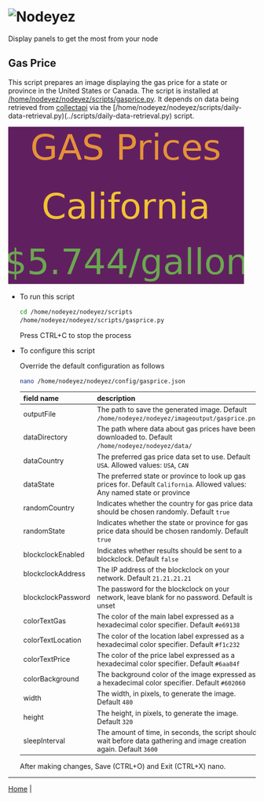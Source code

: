 # ![Nodeyez](../../../raw/branch/main/images/nodeyez.svg)
Display panels to get the most from your node

## Gas Price

This script prepares an image displaying the gas price for a state or province in the
United States or Canada.  The script is
installed at [/home/nodeyez/nodeyez/scripts/gasprice.py](../scripts/gasprice.py).
It depends on data being retrieved from [collectapi](./config-collectapi.md) via the
[/home/nodeyez/nodeyez/scripts/daily-data-retrieval.py)(../scripts/daily-data-retrieval.py)
script.

![sample image of gas price](../images/gasprice.png)

* To run this script

   ```sh
   cd /home/nodeyez/nodeyez/scripts
   /home/nodeyez/nodeyez/scripts/gasprice.py
   ```

   Press CTRL+C to stop the process

* To configure this script

   Override the default configuration as follows

   ```sh
   nano /home/nodeyez/nodeyez/config/gasprice.json
   ```

   | field name | description |
   | --- | --- |
   | outputFile | The path to save the generated image. Default `/home/nodeyez/nodeyez/imageoutput/gasprice.png` |
   | dataDirectory | The path where data about gas prices have been downloaded to. Default `/home/nodeyez/nodeyez/data/` |
   | dataCountry | The preferred gas price data set to use. Default `USA`. Allowed values: `USA`, `CAN` |
   | dataState | The preferred state or province to look up gas prices for. Default `California`. Allowed values: Any named state or province |
   | randomCountry | Indicates whether the country for gas price data should be chosen randomly. Default `true` |
   | randomState | Indicates whether the state or province for gas price data should be chosen randomly. Default `true` |
   | blockclockEnabled | Indicates whether results should be sent to a blockclock. Default `false` |
   | blockclockAddress | The IP address of the blockclock on your network. Default `21.21.21.21` |
   | blockclockPassword | The password for the blockclock on your network, leave blank for no password. Default is unset |
   | colorTextGas | The color of the main label expressed as a hexadecimal color specifier. Default `#e69138` |
   | colorTextLocation | The color of the location label expressed as a hexadecimal color specifier. Default `#f1c232` |
   | colorTextPrice | The color of the price label expressed as a hexadecimal color specifier. Default `#6aa84f` | 
   | colorBackground | The background color of the image expressed as a hexadecimal color specifier. Default `#602060` |
   | width | The width, in pixels, to generate the image. Default `480` |
   | height | The height, in pixels, to generate the image. Default `320` |
   | sleepInterval | The amount of time, in seconds, the script should wait before data gathering and image creation again. Default `3600` |

   After making changes, Save (CTRL+O) and Exit (CTRL+X) nano.


---

[Home](../README.md) | 

